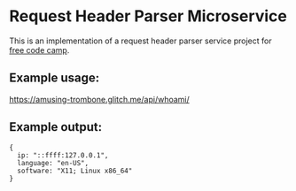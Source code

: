 # Request Header Parser Microservice

This is an implementation of a request header parser service project for [free code camp](https://freecodecamp.org).

## Example usage:

<https://amusing-trombone.glitch.me/api/whoami/>

## Example output:

```
{
  ip: "::ffff:127.0.0.1",
  language: "en-US",
  software: "X11; Linux x86_64"
}
```